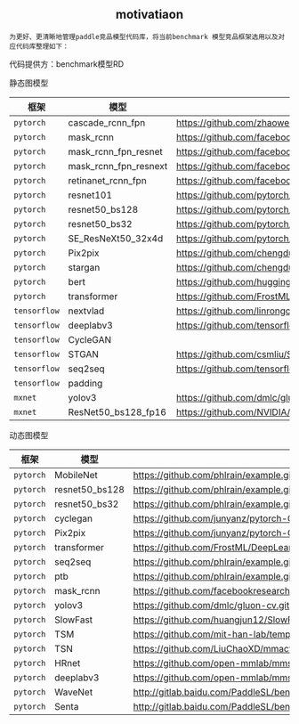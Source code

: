 
<h2 align="center">motivatiaon</h2>

    为更好、更清晰地管理paddle竞品模型代码库，将当前benchmark 模型竞品框架选用以及对应代码库整理如下：

代码提供方：benchmark模型RD


静态图模型
<center>

| 框架 | 模型 | 代码库 |
|--------------|------|--------------------------------|
| `pytorch` | cascade_rcnn_fpn | https://github.com/zhaoweicai/Detectron-Cascade-RCNN.git |
| `pytorch` | mask_rcnn | https://github.com/facebookresearch/maskrcnn-benchmark.git |
| `pytorch` | mask_rcnn_fpn_resnet | https://github.com/facebookresearch/Detectron.git |
| `pytorch` | mask_rcnn_fpn_resnext | https://github.com/facebookresearch/Detectron.git |
| `pytorch` | retinanet_rcnn_fpn | https://github.com/facebookresearch/Detectron.git |
| `pytorch` | resnet101 | https://github.com/pytorch/vision.git |
| `pytorch` | resnet50_bs128 | https://github.com/pytorch/vision.git |
| `pytorch` | resnet50_bs32 | https://github.com/pytorch/vision.git |
| `pytorch` | SE_ResNeXt50_32x4d | https://github.com/pytorch/vision.git |
| `pytorch` | Pix2pix | https://github.com/chengduoZH/pytorch-CycleGAN-and-pix2pix.git |
| `pytorch` | stargan | https://github.com/chengduoZH/pytorch-CycleGAN-and-pix2pix.git |
| `pytorch` | bert | https://github.com/huggingface/transformers.git |
| `pytorch` | transformer | https://github.com/FrostML/DeepLearningExamples/tree/benchmark/PyTorch/Translation/Transformer.git|
| `tensorflow` | nextvlad | https://github.com/linrongc/youtube-8m.git |
| `tensorflow` | deeplabv3 | https://github.com/tensorflow/models.git |
| `tensorflow` | CycleGAN | |
| `tensorflow` | STGAN | https://github.com/csmliu/STGAN.git |
| `tensorflow` | seq2seq | https://github.com/tensorflow/nmt.git |
| `tensorflow` | padding | |
| `mxnet` | yolov3 | https://github.com/dmlc/gluon-cv.git |
| `mxnet` | ResNet50_bs128_fp16 | https://github.com/NVIDIA/DeepLearningExamples.git | 

</center>



动态图模型
<center>

| 框架 | 模型 | 代码库 |
|--------------|------|--------------------------------|
| `pytorch` | MobileNet | https://github.com/phlrain/example.git |
| `pytorch` | resnet50_bs128 | https://github.com/phlrain/example.git |
| `pytorch` | resnet50_bs32 | https://github.com/phlrain/example.git |
| `pytorch` | cyclegan | https://github.com/junyanz/pytorch-CycleGAN-and-pix2pix.git |
| `pytorch` | Pix2pix | https://github.com/junyanz/pytorch-CycleGAN-and-pix2pix.git |
| `pytorch` | transformer |https://github.com/FrostML/DeepLearningExamples/tree/benchmark/PyTorch/Translation/Transformer.git | 
| `pytorch` | seq2seq | https://github.com/phlrain/example.git |
| `pytorch` | ptb | https://github.com/phlrain/example.git |
| `pytorch` | mask_rcnn | https://github.com/facebookresearch/Detectron.git |
| `pytorch` | yolov3 | https://github.com/dmlc/gluon-cv.git |
| `pytorch` | SlowFast | https://github.com/huangjun12/SlowFast/tree/sf-benchmark.git |
| `pytorch` | TSM | https://github.com/mit-han-lab/temporal-shift-module.git |
| `pytorch` | TSN | https://github.com/LiuChaoXD/mmaction.git |
| `pytorch` | HRnet | https://github.com/open-mmlab/mmsegmentation.git |
| `pytorch` | deeplabv3 | https://github.com/open-mmlab/mmsegmentation.git |
| `pytorch` | WaveNet | http://gitlab.baidu.com/PaddleSL/benchmark.git |
| `pytorch` | Senta | http://gitlab.baidu.com/PaddleSL/benchmark.git |


</center>
